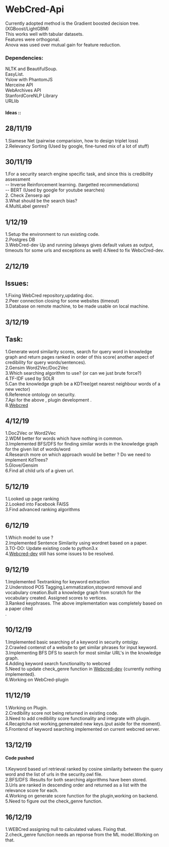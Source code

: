 # WebCred-Api
Currently adopted method is the Gradient boosted decision tree.(XGBoost/LightGBM)  
This works well with tabular datasets.<br>
Features were orthogonal.<br>
Anova was used over mutual gain for feature reduction.



### Dependencies: 
NLTK and BeautifulSoup.<br>
EasyList.<br>
Yslow with PhantomJS <br>
Merceine API <br> 
WebArchives API <br>
StanfordCoreNLP Library<br> 
URLlib<br> 




#### Ideas ::
28/11/19
-------
1.Siamese Net (pairwise comparision, how to design triplet loss) <br>
2.Relevancy Sorting (Used by google, fine-tuned mix of a lot of stuff)<br>

30/11/19
- 
1.For a security search engine specific task, and since this is credibility assessment<br>
-- Inverse Reinforcement learning. (targetted recommendations) <br>
-- BERT (Used by google for youtube searches) <br>
2. Check Zenserp api<br>
3.What should be the search bias? <br> 
4.MultiLabel genres? <br>

1/12/19
-
1.Setup the environment to run existing code. <br>
2.Postgres DB<br>
3.WebCred-dev Up and running (always gives default values as output, timeouts for some urls and exceptions as well)
4.Need to fix WebcCred-dev.
<br>


2/12/19
--
Issues:
-
1.Fixing WebCred repository,updating doc.<br> 
2.Peer connection closing for some websites (timeout)<br> 
3.Database on remote machine, to be made usable on local machine.<br> 


3/12/19
-
Task:
-
1.Generate word similarity scores, search for query word in knowledge graph and return pages ranked in order of this score( another aspect of credibility for query words/sentences).<br> 
2.Gensim Word2Vec/Doc2Vec<br> 
3.Which searching algorithm to use? (or can we just brute force?)<br> 
4.TF-IDF used by SOLR <br> 
5.Can the knowledge graph be a KDTree(get nearest neighbour words of a new vector)<br> 
6.Reference ontology on security. <br> 
7.Api for the above , plugin development .<br> 
8.[Webcred](https://github.com/SIREN-SERC/WEBCred)



4/12/19
-
1.Doc2Vec or Word2Vec <br>
2.WDM better for words which have nothing in common. <br>
3.Implemented BFS/DFS for finding similar words in the knowledge graph for the given list of words/word<br>
4.Research more on which approach would be better ? Do we need to implement KdTrees? <br>
5.Glove/Gensim<br>
6.Find all child urls of a given url.<br>

5/12/19
- 
1.Looked up page ranking<br>
2.Looked into Facebook FAISS<br>
3.Find advanced ranking algorithms<br>

6/12/19
-
1.Which model to use ?<br>
2.Implemented Sentence Similarity using wordnet based on a paper.<br>
3.TO-DO: Update existing code to python3.x <br>
4.[Webcred-dev](https://github.com/SIREN-SERC/WEBCred-dev) still has some issues to be resolved.<br>

9/12/19
-
1.Implemented Textranking for keyword extraction<br>
2.Understood POS Tagging,Lemmatization,stopword removal and vocabulary creation.Built a knowledge graph from scratch for the vocabulary created.
Assigned scores to vertices. <br>
3.Ranked keyphrases. The above implementation was completely based on a paper cited<br>.

10/12/19
-
1.Implemented basic searching of a keyword in security ontolgy.<br>
2.Crawled contenst of a website to get similar phrases for input keyword.<br>
3.Implementing BFS DFS to search for most similar URL's in the knowledge graph.<br>
4.Adding keyword search functionality to webcred<br>
5.Need to update check_genre function in [Webcred-dev](https://github.com/SIREN-SERC/WEBCred-dev) {currently nothing implemented}.<br>
6.Working on WebCred-plugin<br>


11/12/19
-
1.Working on Plugin.<br>
2.Credibility score not being returned in existing code.<br>
3.Need to add credibility score functionality and integrate with plugin.<br> 
4.Recaptcha not working,genereated new keys.(put aside for the moment).<br>
5.Frontend of keyword searching implemented on current webcred server.<br> 



13/12/19
-
#### Code pushed
1.Keyword based url retrieval ranked by cosine similarity between the query word and the list of urls in the security.owl file.<br>
2.BFS/DFS :Results for both searching algorithms have been stored.<br>
3.Urls are ranked in descending order and returned as a list with the relevance score for each.<br>
4.Working on generate score function for the plugin,working on backend.<br>
5.Need to figure out the check_genre function.<br> 


16/12/19
-
1.WEBCred assigning null to calculated values. Fixing that.<br>
2.check_genre function needs an reponse from the ML model.Working on that.<br>

